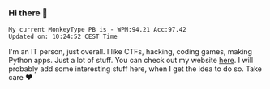 ### Hi there 👋
<!-- PB START -->
```
My current MonkeyType PB is - WPM:94.21 Acc:97.42
Updated on: 10:24:52 CEST Time
```
<!-- PB END -->
I'm an IT person, just overall. I like CTFs, hacking, coding games, making Python apps. Just a lot of stuff.
You can check out my website [here](https://skill3472.github.io/).
I will probably add some interesting stuff here, when I get the idea to do so. Take care ❤️
